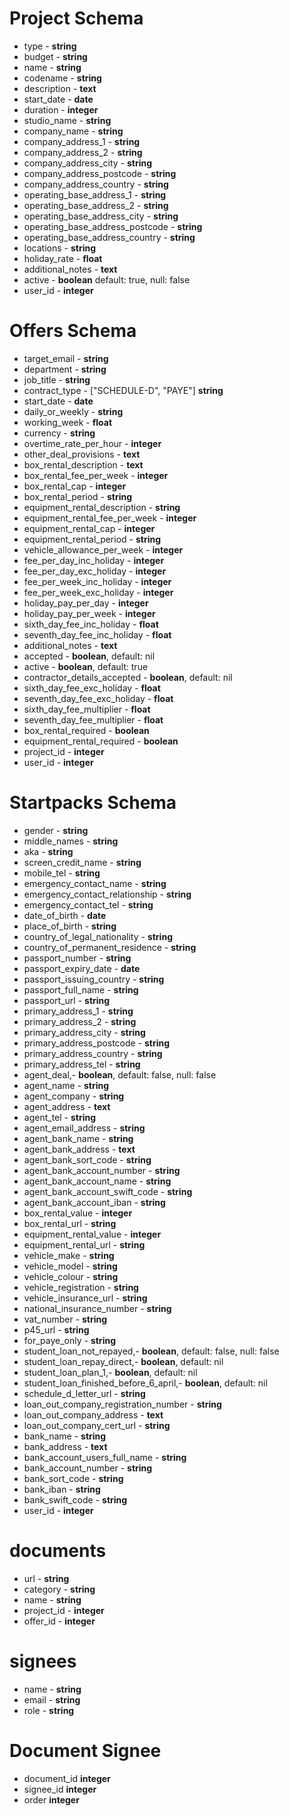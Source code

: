 
# Project Schema

- type - **string**
- budget - **string**
- name - **string**
- codename - **string**
- description - **text**
- start_date - **date**
- duration - **integer**
- studio_name - **string**
- company_name - **string**
- company_address_1 - **string**
- company_address_2 - **string**
- company_address_city - **string**
- company_address_postcode - **string**
- company_address_country - **string**
- operating_base_address_1 - **string**
- operating_base_address_2 - **string**
- operating_base_address_city - **string**
- operating_base_address_postcode - **string**
- operating_base_address_country - **string**
- locations - **string**
- holiday_rate - **float**
- additional_notes - **text**
- active - **boolean** default: true, null: false
- user_id - **integer**


# Offers Schema

- target_email - **string**
- department - **string**
- job_title - **string**
- contract_type - ["SCHEDULE-D", "PAYE"] **string**
- start_date - **date**
- daily_or_weekly - **string**
- working_week - **float**
- currency - **string**
- overtime_rate_per_hour - **integer**
- other_deal_provisions - **text**
- box_rental_description - **text**
- box_rental_fee_per_week - **integer**
- box_rental_cap - **integer**
- box_rental_period - **string**
- equipment_rental_description - **string**
- equipment_rental_fee_per_week - **integer**
- equipment_rental_cap - **integer**
- equipment_rental_period - **string**
- vehicle_allowance_per_week - **integer**
- fee_per_day_inc_holiday - **integer**
- fee_per_day_exc_holiday - **integer**
- fee_per_week_inc_holiday - **integer**
- fee_per_week_exc_holiday - **integer**
- holiday_pay_per_day - **integer**
- holiday_pay_per_week - **integer**
- sixth_day_fee_inc_holiday - **float**
- seventh_day_fee_inc_holiday - **float**
- additional_notes - **text**
- accepted - **boolean**, default: nil
- active - **boolean**, default: true
- contractor_details_accepted - **boolean**, default: nil
- sixth_day_fee_exc_holiday - **float**
- seventh_day_fee_exc_holiday - **float**
- sixth_day_fee_multiplier - **float**
- seventh_day_fee_multiplier - **float**
- box_rental_required - **boolean**
- equipment_rental_required - **boolean**
- project_id - **integer**
- user_id - **integer**

# Startpacks Schema

- gender - **string**
- middle_names - **string**
- aka - **string**
- screen_credit_name - **string**
- mobile_tel - **string**
- emergency_contact_name - **string**
- emergency_contact_relationship - **string**
- emergency_contact_tel - **string**
- date_of_birth - **date**
- place_of_birth - **string**
- country_of_legal_nationality - **string**
- country_of_permanent_residence - **string**
- passport_number - **string**
- passport_expiry_date - **date**
- passport_issuing_country - **string**
- passport_full_name - **string**
- passport_url - **string**
- primary_address_1 - **string**
- primary_address_2 - **string**
- primary_address_city - **string**
- primary_address_postcode - **string**
- primary_address_country - **string**
- primary_address_tel - **string**
- agent_deal,- **boolean**, default: false, null: false
- agent_name - **string**
- agent_company - **string**
- agent_address - **text**
- agent_tel - **string**
- agent_email_address - **string**
- agent_bank_name - **string**
- agent_bank_address - **text**
- agent_bank_sort_code - **string**
- agent_bank_account_number - **string**
- agent_bank_account_name - **string**
- agent_bank_account_swift_code - **string**
- agent_bank_account_iban - **string**
- box_rental_value - **integer**
- box_rental_url - **string**
- equipment_rental_value - **integer**
- equipment_rental_url - **string**
- vehicle_make - **string**
- vehicle_model - **string**
- vehicle_colour - **string**
- vehicle_registration - **string**
- vehicle_insurance_url - **string**
- national_insurance_number - **string**
- vat_number - **string**
- p45_url - **string**
- for_paye_only - **string**
- student_loan_not_repayed,- **boolean**, default: false, null: false
- student_loan_repay_direct,- **boolean**, default: nil
- student_loan_plan_1,- **boolean**, default: nil
- student_loan_finished_before_6_april,- **boolean**, default: nil
- schedule_d_letter_url - **string**
- loan_out_company_registration_number - **string**
- loan_out_company_address - **text**
- loan_out_company_cert_url - **string**
- bank_name - **string**
- bank_address - **text**
- bank_account_users_full_name - **string**
- bank_account_number - **string**
- bank_sort_code - **string**
- bank_iban - **string**
- bank_swift_code - **string**
- user_id - **integer**


# documents
- url - **string**
- category - **string**
- name - **string**
- project_id - **integer**
- offer_id - **integer**

# signees
- name - **string**
- email - **string**
- role - **string**

# Document Signee
- document_id **integer**
- signee_id **integer**
- order **integer**
